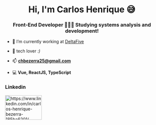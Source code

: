 <h1 align="center">Hi, I'm Carlos Henrique 😅</h1>
<h3 align="center">Front-End Developer 👨🏽‍💻 Studying systems analysis and development!</h3>

- 🔭 I’m currently working at [DeltaFive](<a href="https://deltafive.netlify.app/" target="blank">)

- 💓 tech lover *:)*

- 📫 **chbezerra25@gmail.com**

- 💻 **Vue, ReactJS, TypeScript**

<h3 align="left">Linkedin</h3>
<p align="left">
<a href="https://www.linkedin.com/in/carlos-henrique-bezerra-185ba6201/" target="blank"><img align="center" src="http://www.userlogos.org/files/logos/siipikarja/linkedin.png"  alt="https://www.linkedin.com/in/carlos-henrique-bezerra-185ba6201/" height="80" width="120" /></a>
</p>
